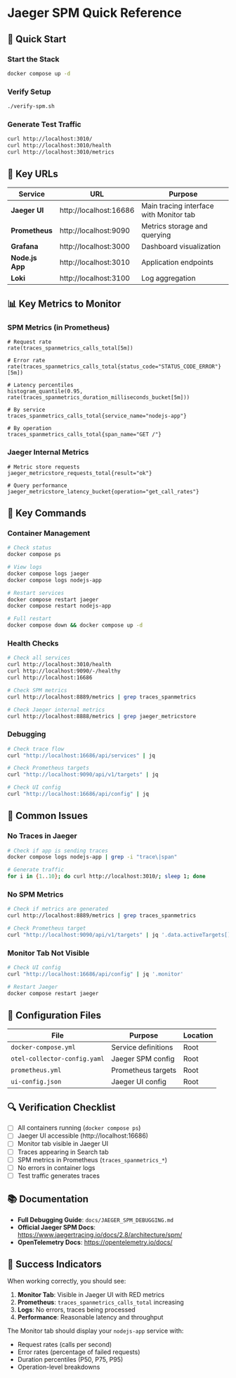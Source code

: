 # Jaeger SPM Quick Reference

## 🚀 Quick Start

### Start the Stack

```bash
docker compose up -d
```

### Verify Setup

```bash
./verify-spm.sh
```

### Generate Test Traffic

```bash
curl http://localhost:3010/
curl http://localhost:3010/health
curl http://localhost:3010/metrics
```

## 🔗 Key URLs

| Service         | URL                    | Purpose                                 |
| --------------- | ---------------------- | --------------------------------------- |
| **Jaeger UI**   | http://localhost:16686 | Main tracing interface with Monitor tab |
| **Prometheus**  | http://localhost:9090  | Metrics storage and querying            |
| **Grafana**     | http://localhost:3000  | Dashboard visualization                 |
| **Node.js App** | http://localhost:3010  | Application endpoints                   |
| **Loki**        | http://localhost:3100  | Log aggregation                         |

## 📊 Key Metrics to Monitor

### SPM Metrics (in Prometheus)

```promql
# Request rate
rate(traces_spanmetrics_calls_total[5m])

# Error rate
rate(traces_spanmetrics_calls_total{status_code="STATUS_CODE_ERROR"}[5m])

# Latency percentiles
histogram_quantile(0.95, rate(traces_spanmetrics_duration_milliseconds_bucket[5m]))

# By service
traces_spanmetrics_calls_total{service_name="nodejs-app"}

# By operation
traces_spanmetrics_calls_total{span_name="GET /"}
```

### Jaeger Internal Metrics

```promql
# Metric store requests
jaeger_metricstore_requests_total{result="ok"}

# Query performance
jaeger_metricstore_latency_bucket{operation="get_call_rates"}
```

## 🔧 Key Commands

### Container Management

```bash
# Check status
docker compose ps

# View logs
docker compose logs jaeger
docker compose logs nodejs-app

# Restart services
docker compose restart jaeger
docker compose restart nodejs-app

# Full restart
docker compose down && docker compose up -d
```

### Health Checks

```bash
# Check all services
curl http://localhost:3010/health
curl http://localhost:9090/-/healthy
curl http://localhost:16686

# Check SPM metrics
curl http://localhost:8889/metrics | grep traces_spanmetrics

# Check Jaeger internal metrics
curl http://localhost:8888/metrics | grep jaeger_metricstore
```

### Debugging

```bash
# Check trace flow
curl "http://localhost:16686/api/services" | jq

# Check Prometheus targets
curl "http://localhost:9090/api/v1/targets" | jq

# Check UI config
curl "http://localhost:16686/api/config" | jq
```

## 🐛 Common Issues

### No Traces in Jaeger

```bash
# Check if app is sending traces
docker compose logs nodejs-app | grep -i "trace\|span"

# Generate traffic
for i in {1..10}; do curl http://localhost:3010/; sleep 1; done
```

### No SPM Metrics

```bash
# Check if metrics are generated
curl http://localhost:8889/metrics | grep traces_spanmetrics

# Check Prometheus target
curl "http://localhost:9090/api/v1/targets" | jq '.data.activeTargets[] | select(.labels.job == "aggregated-trace-metrics")'
```

### Monitor Tab Not Visible

```bash
# Check UI config
curl "http://localhost:16686/api/config" | jq '.monitor'

# Restart Jaeger
docker compose restart jaeger
```

## 📁 Configuration Files

| File                         | Purpose             | Location |
| ---------------------------- | ------------------- | -------- |
| `docker-compose.yml`         | Service definitions | Root     |
| `otel-collector-config.yaml` | Jaeger SPM config   | Root     |
| `prometheus.yml`             | Prometheus targets  | Root     |
| `ui-config.json`             | Jaeger UI config    | Root     |

## 🔍 Verification Checklist

- [ ] All containers running (`docker compose ps`)
- [ ] Jaeger UI accessible (http://localhost:16686)
- [ ] Monitor tab visible in Jaeger UI
- [ ] Traces appearing in Search tab
- [ ] SPM metrics in Prometheus (`traces_spanmetrics_*`)
- [ ] No errors in container logs
- [ ] Test traffic generates traces

## 📚 Documentation

- **Full Debugging Guide**: `docs/JAEGER_SPM_DEBUGGING.md`
- **Official Jaeger SPM Docs**: https://www.jaegertracing.io/docs/2.8/architecture/spm/
- **OpenTelemetry Docs**: https://opentelemetry.io/docs/

## 🎯 Success Indicators

When working correctly, you should see:

1. **Monitor Tab**: Visible in Jaeger UI with RED metrics
2. **Prometheus**: `traces_spanmetrics_calls_total` increasing
3. **Logs**: No errors, traces being processed
4. **Performance**: Reasonable latency and throughput

The Monitor tab should display your `nodejs-app` service with:

- Request rates (calls per second)
- Error rates (percentage of failed requests)
- Duration percentiles (P50, P75, P95)
- Operation-level breakdowns
